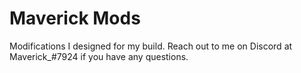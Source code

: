 # Maverick Mods

Modifications I designed for my build. Reach out to me on Discord at Maverick_#7924 if you have any questions. 
